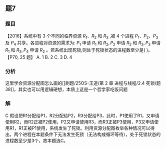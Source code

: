 ## 题7
### 题目
【2016】系统中有 3 个不同的临界资源 ${R}_{1}\text{、}{R}_{2}$ 和 ${R}_{3}$ ,被 4 个进程 ${P}_{1}\text{、}{P}_{2}\text{、}{P}_{3}$ 及 ${P}_{4}$ 共享。各进程对资源的需求为: ${P}_{1}$ 申请 ${R}_{1}$ 和 ${R}_{2},{P}_{2}$ 申请 ${R}_{2}$ 和 ${R}_{3},{P}_{3}$ 申请 ${R}_{1}$ 和 ${R}_{3},{P}_{4}$ 申请 ${R}_{2}$ 。若系统出现死锁,则处于死锁状态的进程数至少是( )。 【P70, 25 题】
A. 1 B. 2 C. 3 D. 4
### 分析
这里学会资源分配图怎么画的[[刷题/25OS-王道/第 2 章 进程与线程/2.4 死锁/题38]]，其实也可以用逻辑硬想，本质上这是一个哲学家吃饭问题
### 解
C
假设把R1分配给P1，R2分配给P2，R3分配给P3，此时，P1使用了R1，又申请使用R2，而R2正被P2使用，P2又申请使用R3，而R3正被P3使用，P3又申请使用R1，R1正被P1使用，系统发生了死锁。利用资源分配图枚举各种情况可以得出，两个进程在本题条件下无法发生死锁（无法构成循环等待），处于死锁状态的进程数至少是3个，故本题选C。